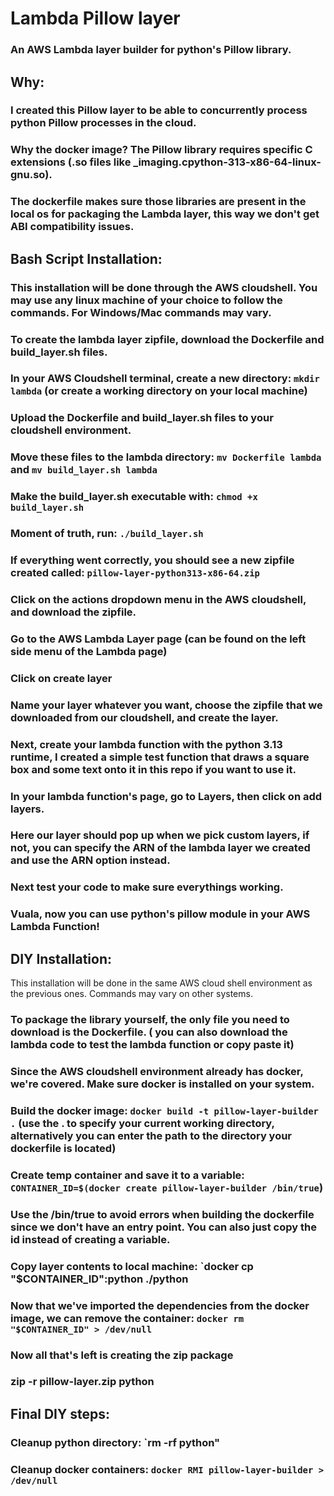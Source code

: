 # Lambda Pillow layer

### An AWS Lambda layer builder for python's Pillow library.


## Why:

### I created this Pillow layer to be able to concurrently process python Pillow processes in the cloud.
### Why the docker image? The Pillow library requires specific C extensions (.so files like _imaging.cpython-313-x86-64-linux-gnu.so). 
### The dockerfile makes sure those libraries are present in the local os for packaging the Lambda layer, this way we don't get ABI compatibility issues.


## Bash Script Installation:

### This installation will be done through the AWS cloudshell. You may use any linux machine of your choice to follow the commands. For Windows/Mac commands may vary.
### To create the lambda layer zipfile, download the Dockerfile and build_layer.sh files.
### In your AWS Cloudshell terminal, create a new directory: `mkdir lambda` (or create a working directory on your local machine)
### Upload the Dockerfile and build_layer.sh files to your cloudshell environment.
### Move these files to the lambda directory: `mv Dockerfile lambda` and `mv build_layer.sh lambda`
### Make the build_layer.sh executable with: `chmod +x build_layer.sh`
### Moment of truth, run: `./build_layer.sh`
### If everything went correctly, you should see a new zipfile created called: `pillow-layer-python313-x86-64.zip`
### Click on the actions dropdown menu in the AWS cloudshell, and download the zipfile.
### Go to the AWS Lambda Layer page (can be found on the left side menu of the Lambda page)
### Click on create layer
### Name your layer whatever you want, choose the zipfile that we downloaded from our cloudshell, and create the layer.
### Next, create your lambda function with the python 3.13 runtime, I created a simple test function that draws a square box and some text onto it in this repo if you want to use it.
### In your lambda function's page, go to Layers, then click on add layers.
### Here our layer should pop up when we pick custom layers, if not, you can specify the ARN of the lambda layer we created and use the ARN option instead.
### Next test your code to make sure everythings working.
### Vuala, now you can use python's pillow module in your AWS Lambda Function!


## DIY Installation:

This installation will be done in the same AWS cloud shell environment as the previous ones. Commands may vary on other systems.

### To package the library yourself, the only file you need to download is the Dockerfile. ( you can also download the lambda code to test the lambda function or copy paste it)

### Since the AWS cloudshell environment already has docker, we're covered. **Make sure docker is installed on your system.**
### Build the docker image: `docker build -t pillow-layer-builder .` (use the . to specify your current working directory, alternatively you can enter the path to the directory your dockerfile is located)
### Create temp container and save it to a variable: `CONTAINER_ID=$(docker create pillow-layer-builder /bin/true`)
### Use the /bin/true to avoid errors when building the dockerfile since we don't have an entry point. You can also just copy the id instead of creating a variable.
### Copy layer contents to local machine: `docker cp "$CONTAINER_ID":python ./python 
### Now that we've imported the dependencies from the docker image, we can remove the container: `docker rm "$CONTAINER_ID" > /dev/null`
### Now all that's left is creating the zip package
### zip -r pillow-layer.zip python

## Final DIY steps:

### Cleanup python directory: `rm -rf python"
### Cleanup docker containers: `docker RMI pillow-layer-builder > /dev/null`




